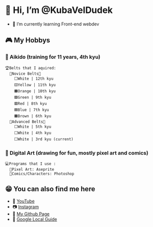 # 👋 Hi, I’m @KubaVelDudek
- 🌱 I’m currently learning Front-end webdev

## 🎮 My Hobbys
  ### 🥋 Aikido (training for 11 years, 4th kyu)
    🏆Belts that I aquired:
      🥋Novice Belts🥋
        ⬜White | 12th kyu
        🟨Yellow | 11th kyu
        🟧Orange | 10th kyu
        🟩Green | 9th kyu
        🟥Red | 8th kyu
        🟦Blue | 7th kyu
        🟫Brown | 6th kyu
      🥋Advanced Belts🥋
        ⬜White | 5th kyu
        ⬜White | 4th kyu
        ⬜White | 3rd kyu (current)
  ### 🎨 Digital Art (drawing for fun, mostly pixel art and comics)
    💻Programs that I use :
      🌆Pixel Art: Aseprite
      👾Comics/Characters: Photoshop

## 😁 You can also find me here
- 🧧 [YouTube](https://youtube.com/c/kubaveldudek)
- 📷 [Instagram](https://instagram.com/deska_dudka)
- 📜 [My Github Page](https://kubaveldudek.github.io)
- 🚗 [Google Local Guide](https://www.google.com/maps/contrib/100943047829494261938/photos/@52.7405903,17.8157298,7z/data=!3m1!4b1!4m3!8m2!3m1!1e1)

<!---
KubaVelDudek/KubaVelDudek is a ✨ special ✨ repository because its `README.md` (this file) appears on your GitHub profile.
You can click the Preview link to take a look at your changes.
--->
